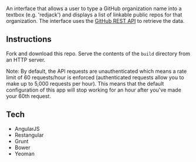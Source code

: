 An interface that allows a user to type a GitHub organization name into a textbox (e.g. 'redjack') and displays a list of linkable public repos for that organization. The interface uses the [GitHub REST API](https://developer.github.com/v3/repos/#list-organization-repositories) to retrieve the data. 

Instructions
------------
Fork and download this repo.  Serve the contents of the `build` directory from an HTTP server.

Note: By default, the API requests are unauthenticated which means a rate limit of 60 requests/hour is enforced (authenticated requests allow you to make up to 5,000 requests per hour).  This means that the default configuration of this app will stop working for an hour after you've made your 60th request.

Tech
----
-  AngularJS
-  Restangular
-  Grunt
-  Bower
-  Yeoman
